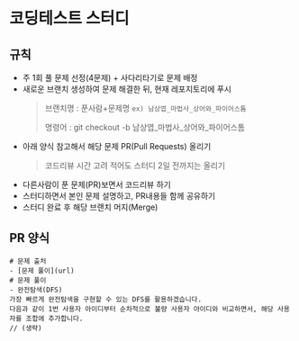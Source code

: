 # 코딩테스트 스터디

## 규칙
- 주 1회 풀 문제 선정(4문제) + 사다리타기로 문제 배정
- 새로운 브랜치 생성하여 문제 해결한 뒤, 현재 레포지토리에 푸시
  > 브랜치명 : 푼사람+문제명 `ex) 남상엽_마법사_상어와_파이어스톰`
  >
  > 명령어 : git checkout -b 남상엽_마법사_상어와_파이어스톰
- 아래 양식 참고해서 해당 문제 PR(Pull Requests) 올리기
  > 코드리뷰 시간 고려 적어도 스터디 2일 전까지는 올리기
- 다른사람이 푼 문제(PR)보면서 코드리뷰 하기
- 스터디하면서 본인 문제 설명하고, PR내용들 함께 공유하기
- 스터디 완료 후 해당 브랜치 머지(Merge)

## PR 양식
```
# 문제 출처
- [문제 풀이](url)
# 문제 풀이
- 완전탐색(DFS)
가장 빠르게 완전탐색을 구현할 수 있는 DFS를 활용하겠습니다.
다음과 같이 1번 사용자 아이디부터 순차적으로 불량 사용자 아이디와 비교하면서, 해당 사용자를 조합에 추가합니다.
// (생략)
```
